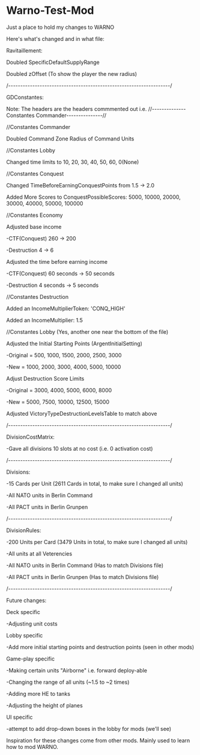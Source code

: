 # Warno-Test-Mod

Just a place to hold my changes to WARNO

Here's what's changed and in what file:

Ravitaillement:

Doubled SpecificDefaultSupplyRange

Doubled zOffset (To show the player the new radius)

/-------------------------------------------------------------------/

GDConstantes:

Note: The headers are the headers commmented out i.e. //--------------Constantes Commander---------------//

//Constantes Commander

Doubled Command Zone Radius of Command Units

//Constantes Lobby

Changed time limits to 10, 20, 30, 40, 50, 60, 0(None)

//Constantes Conquest

Changed TimeBeforeEarningConquestPoints from 1.5 -> 2.0
 
Added More Scores to ConquestPossibleScores: 5000, 10000, 20000, 30000, 40000, 50000, 100000

//Constantes Economy

Adjusted base income

-CTF(Conquest) 260 -> 200
 
-Destruction 4 -> 6
 
Adjusted the time before earning income

-CTF(Conquest) 60 seconds -> 50 seconds
 
 -Destruction 4 seconds -> 5 seconds

//Constantes Destruction

Added an IncomeMultiplierToken: 'CONQ_HIGH'
 
Added an IncomeMultiplier: 1.5

//Constantes Lobby (Yes, another one near the bottom of the file)

Adjusted the Initial Starting Points (ArgentInitialSetting)

-Original = 500, 1000, 1500, 2000, 2500, 3000
 
-New = 1000, 2000, 3000, 4000, 5000, 10000

Adjust Destruction Score Limits

-Original = 3000, 4000, 5000, 6000, 8000
 
-New = 5000, 7500, 10000, 12500, 15000

Adjusted VictoryTypeDestructionLevelsTable to match above

/-------------------------------------------------------------------/

DivisionCostMatrix:

-Gave all divisions 10 slots at no cost (i.e. 0 activation cost)

/-------------------------------------------------------------------/

Divisions:

-15 Cards per Unit (2611 Cards in total, to make sure I changed all units)

-All NATO units in Berlin Command

-All PACT units in Berlin Grunpen

/-------------------------------------------------------------------/

DivisionRules:

-200 Units per Card (3479 Units in total, to make sure I changed all units)

-All units at all Veterencies

-All NATO units in Berlin Command (Has to match Divisions file)

-All PACT units in Berlin Grunpen (Has to match Divisions file)

/-------------------------------------------------------------------/

Future changes:

Deck specific

-Adjusting unit costs

Lobby specific

-Add more initial starting points and destruction points (seen in other mods)

Game-play specific

-Making certain units "Airborne" i.e. forward deploy-able

-Changing the range of all units (~1.5 to ~2 times)

-Adding more HE to tanks

-Adjusting the height of planes

UI specific

-attempt to add drop-down boxes in the lobby for mods (we'll see)

Inspiration for these changes come from other mods. Mainly used to learn how to mod WARNO.
